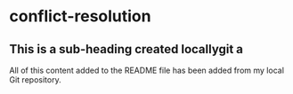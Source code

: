# conflict-resolution

## This is a sub-heading created locallygit a

All of this content added to the README file has been added from my local Git repository.
